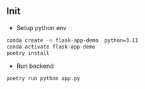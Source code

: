 
## Init

* Setup python env
```sh
conda create -n flask-app-demo  python=3.11
conda activate flask-app-demo 
poetry install
```

* Run backend
```sh
poetry run python app.py
```

